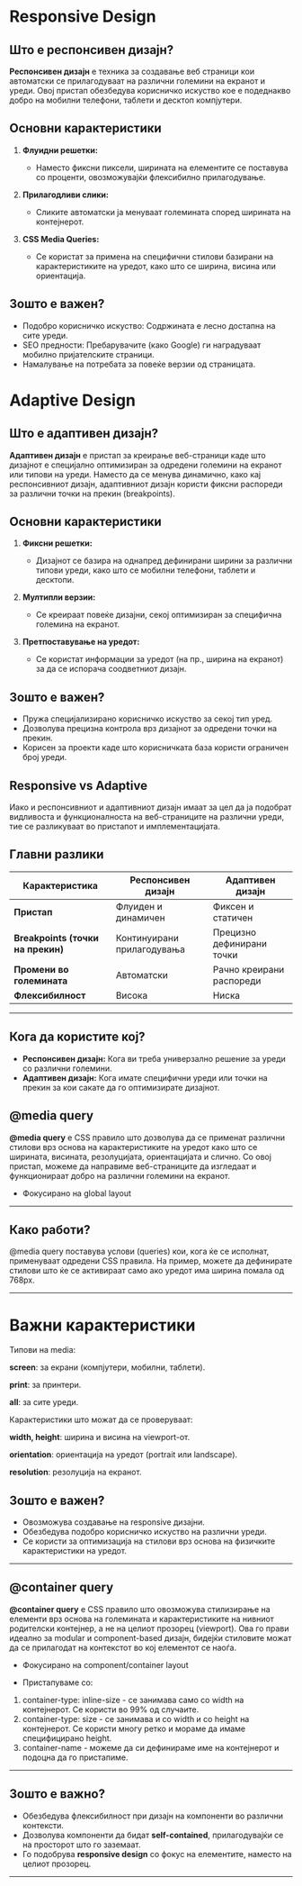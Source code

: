 # Responsive Design

## Што е респонсивен дизајн?

**Респонсивен дизајн** е техника за создавање веб страници кои автоматски се прилагодуваат на различни големини на екранот и уреди. Овој пристап обезбедува корисничко искуство кое е подеднакво добро на мобилни телефони, таблети и десктоп компјутери.

## Основни карактеристики

1. **Флуидни решетки:**

   - Наместо фиксни пиксели, ширината на елементите се поставува со проценти, овозможувајќи флексибилно прилагодување.

2. **Прилагодливи слики:**

   - Сликите автоматски ја менуваат големината според ширината на контејнерот.

3. **CSS Media Queries:**
   - Се користат за примена на специфични стилови базирани на карактеристиките на уредот, како што се ширина, висина или ориентација.

## Зошто е важен?

- Подобро корисничко искуство: Содржината е лесно достапна на сите уреди.
- SEO предности: Пребарувачите (како Google) ги наградуваат мобилно пријателските страници.
- Намалување на потребата за повеќе верзии од страницата.

# Adaptive Design

## Што е адаптивен дизајн?

**Адаптивен дизајн** е пристап за креирање веб-страници каде што дизајнот е специјално оптимизиран за одредени големини на екранот или типови на уреди. Наместо да се менува динамично, како кај респонсивниот дизајн, адаптивниот дизајн користи фиксни распореди за различни точки на прекин (breakpoints).

## Основни карактеристики

1. **Фиксни решетки:**

   - Дизајнот се базира на однапред дефинирани ширини за различни типови уреди, како што се мобилни телефони, таблети и десктопи.

2. **Мултипли верзии:**

   - Се креираат повеќе дизајни, секој оптимизиран за специфична големина на екранот.

3. **Претпоставување на уредот:**
   - Се користат информации за уредот (на пр., ширина на екранот) за да се испорача соодветниот дизајн.

## Зошто е важен?

- Пружа специјализирано корисничко искуство за секој тип уред.
- Дозволува прецизна контрола врз дизајнот за одредени точки на прекин.
- Корисен за проекти каде што корисничката база користи ограничен број уреди.

## Responsive vs Adaptive

Иако и респонсивниот и адаптивниот дизајн имаат за цел да ја подобрат видливоста и функционалноста на веб-страниците на различни уреди, тие се разликуваат во пристапот и имплементацијата.

## Главни разлики

| Карактеристика                    | Респонсивен дизајн         | Адаптивен дизајн          |
| --------------------------------- | -------------------------- | ------------------------- |
| **Пристап**                       | Флуиден и динамичен        | Фиксен и статичен         |
| **Breakpoints (точки на прекин)** | Континуирани прилагодувања | Прецизно дефинирани точки |
| **Промени во големината**         | Автоматски                 | Рачно креирани распореди  |
| **Флексибилност**                 | Висока                     | Ниска                     |

---

## Кога да користите кој?

- **Респонсивен дизајн:** Кога ви треба универзално решение за уреди со различни големини.
- **Адаптивен дизајн:** Кога имате специфични уреди или точки на прекин за кои сакате да го оптимизирате дизајнот.

## @media query

**@media query** е CSS правило што дозволува да се применат различни стилови врз основа на карактеристиките на уредот како што се ширината, висината, резолуцијата, ориентацијата и слично. Со овој пристап, можеме да направиме веб-страниците да изгледаат и функционираат добро на различни големини на екранот.

- Фокусирано на global layout

---

## Како работи?

@media query поставува услови (queries) кои, кога ќе се исполнат, применуваат одредени CSS правила. На пример, можете да дефинирате стилови што ќе се активираат само ако уредот има ширина помала од 768px.

---

# Важни карактеристики

Типови на media:

**screen**: за екрани (компјутери, мобилни, таблети).

**print**: за принтери.

**all**: за сите уреди.

Карактеристики што можат да се проверуваат:

**width, height**: ширина и висина на viewport-от.

**orientation**: ориентација на уредот (portrait или landscape).

**resolution**: резолуција на екранот.

## Зошто е важен?

- Овозможува создавање на responsive дизајни.
- Обезбедува подобро корисничко искуство на различни уреди.
- Се користи за оптимизација на стилови врз основа на физичките карактеристики на уредот.

---

## @container query

**@container query** е CSS правило што овозможува стилизирање на елементи врз основа на големината и карактеристиките на нивниот родителски контејнер, а не на целиот прозорец (viewport). Ова го прави идеално за modular и component-based дизајн, бидејќи стиловите можат да се прилагодат на контекстот во кој елементот се наоѓа.

- Фокусирано на component/container layout

- Пристапуваме со:

1. container-type: inline-size - се занимава само со width на контејнерот. Се користи во 99% од случаите.
2. container-type: size - се занимава и со width и со height на контејнерот. Се користи многу ретко и мораме да имаме специфицирано height.
3. container-name - можеме да си дефинираме име на контејнерот и подоцна да го пристапиме.

---

## Зошто е важно?

- Обезбедува флексибилност при дизајн на компоненти во различни контексти.
- Дозволува компоненти да бидат **self-contained**, прилагодувајќи се на просторот што го заземаат.
- Го подобрува **responsive design** со фокус на елементите, наместо на целиот прозорец.

---
